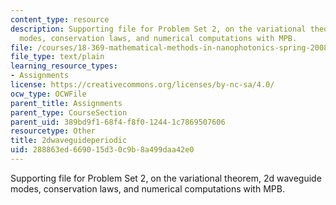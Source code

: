 ```yaml
---
content_type: resource
description: Supporting file for Problem Set 2, on the variational theorem, 2d waveguide
  modes, conservation laws, and numerical computations with MPB.
file: /courses/18-369-mathematical-methods-in-nanophotonics-spring-2008/288863ed669015d30c9b8a499daa42e0_2dwaveguideperiodic.ctl
file_type: text/plain
learning_resource_types:
- Assignments
license: https://creativecommons.org/licenses/by-nc-sa/4.0/
ocw_type: OCWFile
parent_title: Assignments
parent_type: CourseSection
parent_uid: 389bd9f1-68f4-f8f0-1244-1c7869507606
resourcetype: Other
title: 2dwaveguideperiodic
uid: 288863ed-6690-15d3-0c9b-8a499daa42e0
---
```

Supporting file for Problem Set 2, on the variational theorem, 2d waveguide modes, conservation laws, and numerical computations with MPB.